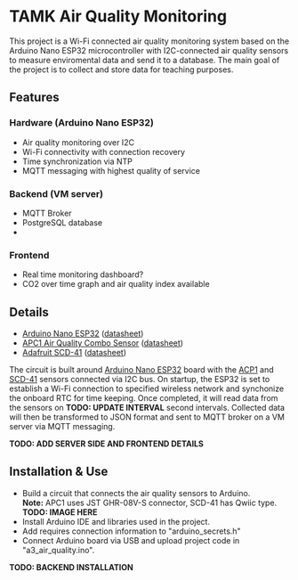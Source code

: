 # TAMK Air Quality Monitoring

This project is a Wi-Fi connected air quality monitoring system based on the Arduino Nano ESP32 microcontroller with I2C-connected air quality sensors to measure enviromental data and send it to a database. The main goal of the project is to collect and store data for teaching purposes.

## Features

### Hardware (Arduino Nano ESP32)
 - Air quality monitoring over I2C
 - Wi-Fi connectivity with connection recovery
 - Time synchronization via NTP
 - MQTT messaging with highest quality of service

### Backend (VM server)
 - MQTT Broker
 - PostgreSQL database
 -

### Frontend
 - Real time monitoring dashboard?
 - CO2 over time graph and air quality index available

## Details

 - [Arduino Nano ESP32](https://store.arduino.cc/products/nano-esp32) ([datasheet](https://docs.arduino.cc/resources/datasheets/ABX00083-datasheet.pdf))
 - [APC1 Air Quality Combo Sensor](https://www.sciosense.com/apc1-air-quality-combo-sensor/) ([datasheet](https://www.sciosense.com/wp-content/uploads/2024/07/APC1-Datasheet.pdf))
 - [Adafruit SCD-41](https://www.adafruit.com/product/5190) ([datasheet](https://cdn-learn.adafruit.com/downloads/pdf/adafruit-scd-40-and-scd-41.pdf))

 The circuit is built around [Arduino Nano ESP32](https://store.arduino.cc/products/nano-esp32) board with the [ACP1](https://www.sciosense.com/apc1-air-quality-combo-sensor/) and [SCD-41](https://www.adafruit.com/product/5190) sensors connected via I2C bus. On startup, the ESP32 is set to establish a Wi-Fi connection to specified wireless network and synchonize the onboard RTC for time keeping. Once completed, it will read data from the sensors on **TODO: UPDATE INTERVAL** second intervals. Collected data will then be transformed to JSON format and sent to MQTT broker on a VM server via MQTT messaging.

 **TODO: ADD SERVER SIDE AND FRONTEND DETAILS**

## Installation & Use

- Build a circuit that connects the air quality sensors to Arduino.  
**Note:** APC1 uses JST GHR-08V-S connector, SCD-41 has Qwiic type.  
**TODO: IMAGE HERE**
- Install Arduino IDE and libraries used in the project.
- Add requires connection information to "arduino_secrets.h" 
- Connect Arduino board via USB and upload project code in "a3_air_quality.ino".

**TODO: BACKEND INSTALLATION**

